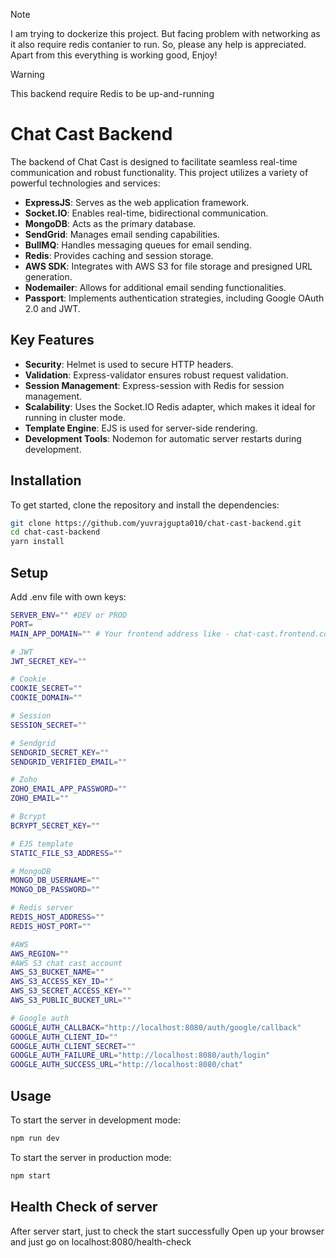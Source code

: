 > [!NOTE]
> I am trying to dockerize this project. But facing problem with networking as it also require redis contanier to run. So, please any help is appreciated. Apart from this everything is working good, Enjoy!

> [!WARNING]
> This backend require Redis to be up-and-running

# Chat Cast Backend

The backend of Chat Cast is designed to facilitate seamless real-time communication and robust functionality. This project utilizes a variety of powerful technologies and services:

- **ExpressJS**: Serves as the web application framework.
- **Socket.IO**: Enables real-time, bidirectional communication.
- **MongoDB**: Acts as the primary database.
- **SendGrid**: Manages email sending capabilities.
- **BullMQ**: Handles messaging queues for email sending.
- **Redis**: Provides caching and session storage.
- **AWS SDK**: Integrates with AWS S3 for file storage and presigned URL generation.
- **Nodemailer**: Allows for additional email sending functionalities.
- **Passport**: Implements authentication strategies, including Google OAuth 2.0 and JWT.

## Key Features

- **Security**: Helmet is used to secure HTTP headers.
- **Validation**: Express-validator ensures robust request validation.
- **Session Management**: Express-session with Redis for session management.
- **Scalability**: Uses the Socket.IO Redis adapter, which makes it ideal for running in cluster mode.
- **Template Engine**: EJS is used for server-side rendering.
- **Development Tools**: Nodemon for automatic server restarts during development.

## Installation

To get started, clone the repository and install the dependencies:

```sh
git clone https://github.com/yuvrajgupta010/chat-cast-backend.git
cd chat-cast-backend
yarn install
```

## Setup

Add .env file with own keys:

```bash
SERVER_ENV="" #DEV or PROD
PORT=
MAIN_APP_DOMAIN="" # Your frontend address like - chat-cast.frontend.com

# JWT
JWT_SECRET_KEY=""

# Cookie
COOKIE_SECRET=""
COOKIE_DOMAIN=""

# Session
SESSION_SECRET=""

# Sendgrid
SENDGRID_SECRET_KEY=""
SENDGRID_VERIFIED_EMAIL=""

# Zoho
ZOHO_EMAIL_APP_PASSWORD=""
ZOHO_EMAIL=""

# Bcrypt
BCRYPT_SECRET_KEY=""

# EJS template
STATIC_FILE_S3_ADDRESS=""

# MongoDB
MONGO_DB_USERNAME=""
MONGO_DB_PASSWORD=""

# Redis server
REDIS_HOST_ADDRESS=""
REDIS_HOST_PORT=""

#AWS
AWS_REGION=""
#AWS S3 chat cast account
AWS_S3_BUCKET_NAME=""
AWS_S3_ACCESS_KEY_ID=""
AWS_S3_SECRET_ACCESS_KEY=""
AWS_S3_PUBLIC_BUCKET_URL=""

# Google auth
GOOGLE_AUTH_CALLBACK="http://localhost:8080/auth/google/callback"
GOOGLE_AUTH_CLIENT_ID=""
GOOGLE_AUTH_CLIENT_SECRET=""
GOOGLE_AUTH_FAILURE_URL="http://localhost:8080/auth/login"
GOOGLE_AUTH_SUCCESS_URL="http://localhost:8080/chat"
```

## Usage

To start the server in development mode:

```bash
npm run dev
```

To start the server in production mode:

```bash
npm start
```

## Health Check of server

After server start, just to check the start successfully
Open up your browser and just go on localhost:8080/health-check
